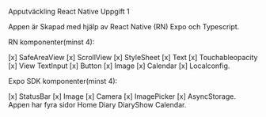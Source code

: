 Apputväckling React Native Uppgift 1

Appen är Skapad med hjälp av React Native (RN) Expo och Typescript.

RN komponenter(minst 4):

[x] SafeAreaView
[x] ScrollView
[x] StyleSheet
[x] Text
[x] Touchableopacity
[x] View TextInput
[x] Button
[x] Image
[x] Calendar
[x] Localconfig.

Expo SDK komponenter(minst 4):

[x] StatusBar
[x] Image
[x] Camera
[x] ImagePicker
[x] AsyncStorage.
Appen har fyra sidor Home Diary DiaryShow Calendar.
